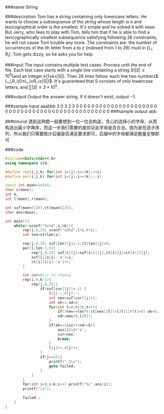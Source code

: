 
###name
String

###descirption
Tom has a string containing only lowercase letters. He wants to choose a subsequence of the string whose length is k and lexicographical order is the smallest. It's simple and he solved it with ease.
But Jerry, who likes to play with Tom, tells him that if he is able to find a lexicographically smallest subsequence satisfying following 26 constraints, he will not cause Tom trouble any more.
The constraints are: the number of occurrences of the ith letter from a to z (indexed from 1 to 26) must in $[L_i,R_i]$.
Tom gets dizzy, so he asks you for help.

<!---more-->

###input
The input contains multiple test cases. Process until the end of file.
Each test case starts with a single line containing a string $S(|S|≤10^5)$and an integer k(1≤k≤|S|).
Then 26 lines follow, each line two numbers$ L_i,R_i(0≤L_i≤R_i≤|S|)$. 
It's guaranteed that S consists of only lowercase letters, and $∑|S|≤3×10^5$.
 
###output
Output the answer string. 
If it doesn't exist, output −1.

###sample input
aaabbb 3
0 3
2 3
0 0
0 0
0 0
0 0
0 0
0 0
0 0
0 0
0 0
0 0
0 0
0 0
0 0
0 0
0 0
0 0
0 0
0 0
0 0
0 0
0 0
0 0
0 0
0 0
###sample output
abb

###toturial
遇到这种题一般要想到一位一位去构造，贪心的选择小的字母，从而构造出最小字典序，而这一步我们需要的是验证此字母是否合法。因为是在选子序列，所以我们只需要统计后缀是否满足要求即可，后缀中的字母都满足数量足够即可

###code
```cpp
#include<bits/stdc++.h>
using namespace std;

#define rep(i,j,k) for(int i=(j);i<=(k);++i)
#define per(i,j,k) for(int i=(j);i>=(k);--i)

const int maxn=1e5+5;
char s[maxn];
int k;
int l[maxn],r[maxn];

int suf[maxn][26],ct[maxn][26];
char ans[maxn];

int main(){
    while(~scanf("%s%d",s,&k)){
        rep(i,0,25) scanf("%d%d",l+i,r+i);
        int len=strlen(s);

        rep(j,0,25) suf[len][j]=-1,ct[len][j]=0;
        per(i,len-1,0){
            rep(j,0,25) suf[i][j]=suf[i+1][j],ct[i][j]=ct[i+1][j];
            suf[i][s[i]-'a']=i;
            ct[i][s[i]-'a']++;
        }

        int cur=0;// no choose
        rep(i,0,k-1){
            rep(j,0,25){
                if(suf[cur][j]!=-1) {
                    l[j]--,r[j]--;
                    int nex=suf[cur][j]+1;
                    int ok=1,nd=0;
                    for(int t=0;t<26;t++){
                        if((nex==len?0:ct[nex][t])<l[t]||r[t]<0) ok=0;
                        nd+=max(0,l[t]);
                    }
                    if(ok==1&&i+1+nd<=k){
                        ans[i]=j+'a';
                        cur=nex;
                        break;
                    }
                    l[j]++,r[j]++;
                }
                if(j==25){
                    printf("-1\n");
                    goto failed;
                }
            }
        }
        for(int i=0;i<k;i++) printf("%c",ans[i]);
        printf("\n");

        failed:;
    }
}
```
